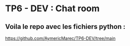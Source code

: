 # TP6 - DEV : Chat room

## Voila le repo avec les fichiers python : 

https://github.com/AymericMarec/TP6-DEV/tree/main